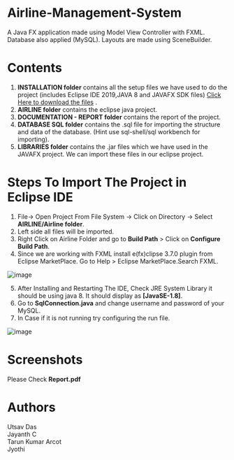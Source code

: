 # Airline-Management-System
A Java FX application made using Model View Controller with FXML. Database also applied (MySQL). Layouts are made using SceneBuilder.

# Contents
1. **INSTALLATION folder** contains all the setup files we have used to do the project (includes Eclipse IDE 2019,JAVA 8 and JAVAFX SDK files)
[Click Here to download the files](https://drive.google.com/file/d/1xzmVN31vaVXiJc5mGewLKGUQzRgwNKS2/view?usp=sharing) .
2. **AIRLINE folder** contains the eclipse java project.
3. **DOCUMENTATION - REPORT folder** contains the report of the project.
4. **DATABASE SQL folder** contains the .sql file for importing the structure and data of the database. (Hint use sql-shell/sql workbench for importing).
5. **LIBRARIES folder** contains the .jar files which we have used in the JAVAFX project. We can import these files in our eclipse project.



# Steps To Import The Project in Eclipse IDE
1. File-> Open Project From File System -> Click on Directory -> Select **AIRLINE/Airline folder**. 
2. Left side all files will be imported.
3. Right Click on Airline Folder and go to **Build Path** > Click on **Configure Build Path**.
4. Since we are working with FXML install e(fx)clipse 3.7.0 plugin from Eclipse MarketPlace. Go to Help > Eclipse MarketPlace.Search FXML.


![image](https://user-images.githubusercontent.com/85437460/123201250-e88ff780-d4cf-11eb-807d-f80caa1899f5.png)


5. After Installing and Restarting The IDE, Check JRE System Library it should be using java 8. It should display as **[JavaSE-1.8]**.
6. Go to **SqlConnection.java** and change username and password of your MySQL.
7. In Case if it is not running try configuring the run file.

![image](https://user-images.githubusercontent.com/85437460/123204339-86d28c00-d4d5-11eb-92bc-1277fb2eaaee.png)


# Screenshots

Please Check **Report.pdf**

# Authors
Utsav Das<br/>
Jayanth C<br/>
Tarun Kumar Arcot<br/>
Jyothi<br/>

